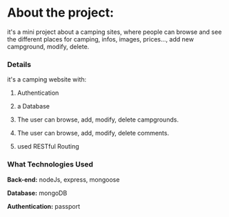 About the project:
============

it's a mini project about a camping sites, where people can browse and see the different places for camping, infos, images, prices..., add new campground, modify, delete.

### Details

it's a camping website with:

1. Authentication

2. a Database

3. The user can browse, add, modify, delete campgrounds.

4. The user can browse, add, modify, delete comments.

5. used RESTful Routing

### What Technologies Used

**Back-end:** nodeJs, express, mongoose

**Database:** mongoDB

**Authentication:** passport
